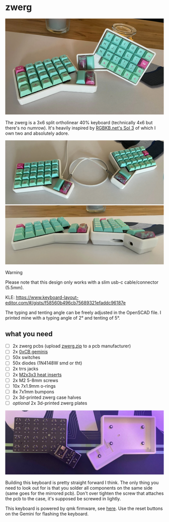 # zwerg

![glam shot](./images/glam-shot.webp)

The zwerg is a 3x6 split ortholinear 40% keyboard (technically 4x6 but there's no numrow).
It's heavily inspired by [RGBKB.net's Sol 3](https://rgbkb.net/collections/sol-3) of which I own two and absolutely adore.

![desk check](./images/desk-check.webp)  
![side profile](./images/side-profile.webp)

> [!Warning]  
> Please note that this design only works with a slim usb-c cable/connector (5.5mm).

KLE: <https://www.keyboard-layout-editor.com/#/gists/f58560b496cb75689321efaddc96187e>

The typing and tenting angle can be freely adjusted in the OpenSCAD file. I printed mine with a typing angle of 2° and tenting of 5°.

## what you need

- [ ] 2x zwerg pcbs (upload [zwerg.zip](./pcb/production/zwerg.zip) to a pcb manufacturer)
- [ ] 2x [0xCB geminis](https://keeb.supply/products/0xcb-gemini)
- [ ] 50x switches
- [ ] 50x diodes (1N4148W smd or tht)
- [ ] 2x trrs jacks
- [ ] 2x [M2x3x3 heat inserts](https://sea3d.de/10-Stueck-Gewindeeinsatz-M2-Raendelmutter-Einpressmutter-Heat-Set-Insert)
- [ ] 2x M2 5-8mm screws
- [ ] 10x 7x1.9mm o-rings
- [ ] 8x 7x1mm bumpons
- [ ] 2x 3d-printed zwerg case halves
- [ ] *optional* 2x 3d-printed zwerg plates

![inside out](./images/inside-out.jpg)

Building this keyboard is pretty straight forward I think. The only thing you need to look out for is that you solder all components on the same side (same goes for the mirrored pcb). Don't over tighten the screw that attaches the pcb to the case, it's supposed be screwed in lightly.

This keyboard is powered by qmk firmware, see [here](https://github.com/qmk/qmk_firmware/tree/master/keyboards/zwerg). Use the reset buttons on the Gemini for flashing the keyboard.
